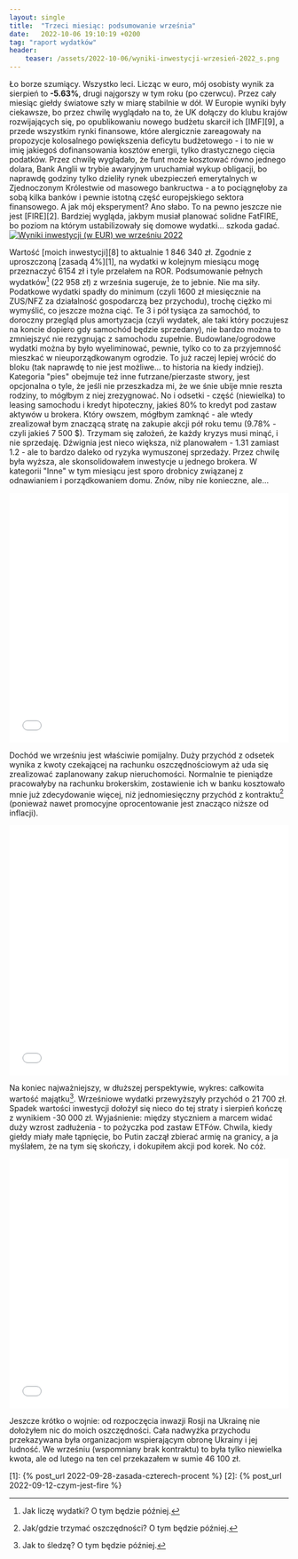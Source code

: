 ```yaml
---
layout: single
title:  "Trzeci miesiąc: podsumowanie września"
date:   2022-10-06 19:10:19 +0200
tag: "raport wydatków"
header:
    teaser: /assets/2022-10-06/wyniki-inwestycji-wrzesień-2022_s.png
---
```

Ło borze szumiący. Wszystko leci. Licząc w euro, mój osobisty wynik za sierpień to **-5.63%**, drugi najgorszy w tym roku (po czerwcu). Przez cały miesiąc giełdy światowe szły w miarę stabilnie w dół. W Europie wyniki były ciekawsze, bo przez chwilę wyglądało na to, że UK dołączy do klubu krajów rozwijających się, po opublikowaniu nowego budżetu skarcił ich [IMF][9], a przede wszystkim rynki finansowe, które alergicznie zareagowały na propozycje kolosalnego powiększenia deficytu budżetowego - i to nie w imię jakiegoś dofinansowania kosztów energii, tylko drastycznego cięcia podatków. Przez chwilę wyglądało, że funt może kosztować równo jednego dolara, Bank Anglii w trybie awaryjnym uruchamiał wykup obligacji, bo naprawdę godziny tylko dzieliły rynek ubezpieczeń emerytalnych w Zjednoczonym Królestwie od masowego bankructwa - a to pociągnęłoby za sobą kilka banków i pewnie istotną część europejskiego sektora finansowego. A jak mój eksperyment? Ano słabo. To na pewno jeszcze nie jest [FIRE][2]. Bardziej wygląda, jakbym musiał planować solidne FatFIRE, bo poziom na którym ustabilizowały się domowe wydatki... szkoda gadać.
[![Wyniki inwestycji (w EUR) we wrześniu 2022](/assets/2022-10-06/wyniki-inwestycji-wrzesień-2022_s.png)](/assets/2022-10-06/wyniki-inwestycji-wrzesień-2022.png)

Wartość [moich inwestycji][8] to aktualnie 1 846 340 zł. Zgodnie z uproszczoną [zasadą 4%][1], na wydatki w kolejnym miesiącu mogę przeznaczyć 6154 zł i tyle przelałem na ROR. Podsumowanie pełnych wydatków[^3] (22 958 zł) z września sugeruje, że to jebnie. Nie ma siły. Podatkowe wydatki spadły do minimum (czyli 1600 zł miesięcznie na ZUS/NFZ za działalność gospodarczą bez przychodu), trochę ciężko mi wymyślić, co jeszcze można ciąć. Te 3 i pół tysiąca za samochód, to doroczny przegląd plus amortyzacja (czyli wydatek, ale taki który poczujesz na koncie dopiero gdy samochód będzie sprzedany), nie bardzo można to zmniejszyć nie rezygnując z samochodu zupełnie. Budowlane/ogrodowe wydatki można by było wyeliminować, pewnie, tylko co to za przyjemność mieszkać w nieuporządkowanym ogrodzie. To już raczej lepiej wrócić do bloku (tak naprawdę to nie jest możliwe... to historia na kiedy indziej). Kategoria "pies" obejmuje też inne futrzane/pierzaste stwory, jest opcjonalna o tyle, że jeśli nie przeszkadza mi, że we śnie ubije mnie reszta rodziny, to mógłbym z niej zrezygnować. No i odsetki - część (niewielka) to leasing samochodu i kredyt hipoteczny, jakieś 80% to kredyt pod zastaw aktywów u brokera. Który owszem, mógłbym zamknąć - ale wtedy zrealizował bym znaczącą stratę na zakupie akcji pół roku temu (9.78% - czyli jakieś 7 500 $). Trzymam się założeń, że każdy kryzys musi minąć, i nie sprzedaję. Dźwignia jest nieco większa, niż planowałem - 1.31 zamiast 1.2 - ale to bardzo daleko od ryzyka wymuszonej sprzedaży. Przez chwilę była wyższa, ale skonsolidowałem inwestycje u jednego brokera.  W kategorii "Inne" w tym miesiącu jest sporo drobnicy związanej z odnawianiem i porządkowaniem domu. Znów, niby nie konieczne, ale...
<iframe markdown="0" title="Podsumowanie wydatków we wrześniu 2022" src="/assets/2022-10-06/wydatki-wrzesień-2022.html" width="100%" height="450px" frameborder="0"></iframe>

Dochód we wrześniu jest właściwie pomijalny. Duży przychód z odsetek wynika z kwoty czekającej na rachunku oszczędnościowym aż uda się zrealizować zaplanowany zakup nieruchomości. Normalnie te pieniądze pracowałyby na rachunku brokerskim, zostawienie ich w banku kosztowało mnie już zdecydowanie więcej, niż jednomiesięczny przychód z kontraktu[^5] (ponieważ nawet promocyjne oprocentowanie jest znacząco niższe od inflacji).
<iframe markdown="0" title="Podsumowanie przychodów we wrześniu 2022" src="/assets/2022-10-06/przychody-wrzesień-2022.html" width="100%" height="450px" frameborder="0"></iframe>

Na koniec najważniejszy, w dłuższej perspektywie, wykres: całkowita wartość majątku[^6]. Wrześniowe wydatki przewyższyły przychód o 21 700 zł. Spadek wartości inwestycji dołożył się nieco do tej straty i sierpień kończę z wynikiem -30 000 zł. Wyjaśnienie: między styczniem a marcem widać duży wzrost zadłużenia - to pożyczka pod zastaw ETFów. Chwila, kiedy giełdy miały małe tąpnięcie, bo Putin zaczął zbierać armię na granicy, a ja myślałem, że na tym się skończy, i dokupiłem akcji pod korek. No cóż.
<iframe markdown="0" title="Podsumowanie majątku we wrześniu 2022" src="/assets/2022-10-06/całkowity-majątek-wrzesień-2022.html" width="100%" height="450px" frameborder="0"></iframe>

Jeszcze krótko o wojnie: od rozpoczęcia inwazji Rosji na Ukrainę nie dołożyłem nic do moich oszczędności. Cała nadwyżka przychodu przekazywana była organizacjom wspierającym obronę Ukrainy i jej ludność. We wrześniu (wspomniany brak kontraktu) to była tylko niewielka kwota, ale od lutego na ten cel przekazałem w sumie 46 100 zł.

[1]: {% post_url 2022-09-28-zasada-czterech-procent %}
[2]: {% post_url 2022-09-12-czym-jest-fire %}
[^3]: Jak liczę wydatki? O tym będzie później.
[^4]: Zdaję sobie sprawę, jak absurdalnie to brzmi dla 99% mieszkających w Polsce. O tym będzie później.
[^5]: Jak/gdzie trzymać oszczędności? O tym będzie później.
[^6]: Jak to śledzę? O tym będzie później.
[^7]: Jak się tutaj znalazłem i jak to się zaczęło? Zgadliście: o tym będzie później.
[8]: {% post_url 2022-10-26-w-co-inwestuję %}
[9]: https://en.wikipedia.org/wiki/International_Monetary_Fund
